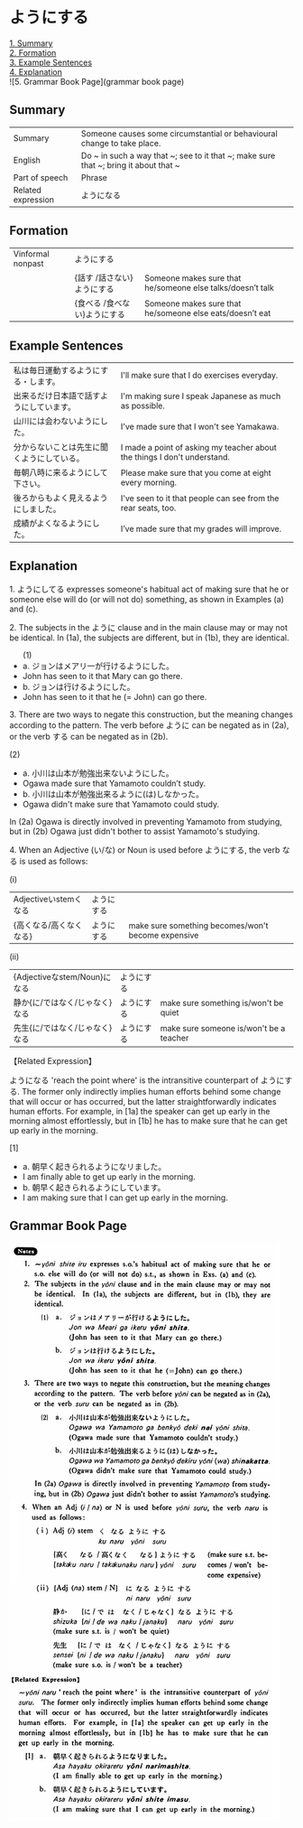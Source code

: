 # ようにする

[1. Summary](#summary)<br>
[2. Formation](#formation)<br>
[3. Example Sentences](#example-sentences)<br>
[4. Explanation](#explanation)<br>
![5. Grammar Book Page](grammar book page)<br>


## Summary

<table><tr>   <td>Summary</td>   <td>Someone causes some circumstantial or behavioural change to take place.</td></tr><tr>   <td>English</td>   <td>Do ~ in such a way that ~; see to it that ~; make sure that ~; bring it about that ~</td></tr><tr>   <td>Part of speech</td>   <td>Phrase</td></tr><tr>   <td>Related expression</td>   <td>ようになる</td></tr></table>

## Formation

<table class="table"> <tbody><tr class="tr head"> <td class="td"><span class="bold"><span>Vinformal nonpast</span></span></td> <td class="td"><span class="concept">ようにする</span> </td> <td class="td"><span>&nbsp;</span></td> </tr> <tr class="tr"> <td class="td"><span>&nbsp;</span></td> <td class="td"><span>{話す /話さない}<span class="concept">ようにする</span></span></td> <td class="td"><span>Someone    makes sure that he/someone else talks/doesn’t talk</span></td> </tr> <tr class="tr"> <td class="td"><span>&nbsp;</span></td> <td class="td"><span>{食べる /食べない}<span class="concept">ようにする</span></span></td> <td class="td"><span>Someone    makes sure that he/someone else eats/doesn’t eat</span></td> </tr></tbody></table>

## Example Sentences

<table><tr>   <td>私は毎日運動するようにする・します。</td>   <td>I'll make sure that I do exercises everyday.</td></tr><tr>   <td>出来るだけ日本語で話すようにしています。</td>   <td>I'm making sure I speak Japanese as much as possible.</td></tr><tr>   <td>山川には会わないようにした。</td>   <td>I've made sure that I won't see Yamakawa.</td></tr><tr>   <td>分からないことは先生に聞くようにしている。</td>   <td>I made a point of asking my teacher about the things I don't understand.</td></tr><tr>   <td>毎朝八時に来るようにして下さい。</td>   <td>Please make sure that you come at eight every morning.</td></tr><tr>   <td>後ろからもよく見えるようにしました。</td>   <td>I've seen to it that people can see from the rear seats, too.</td></tr><tr>   <td>成績がよくなるようにした。</td>   <td>I’ve made sure that my grades will improve.</td></tr></table>

## Explanation

<p>1. <span class="cloze">ようにしてる</span> expresses someone's habitual act of making sure that he or someone else will do (or will not do) something, as shown in Examples (a) and (c).</p>  <p>2. The subjects in the <span class="cloze">ように</span> clause and in the main clause may or may not be identical. In (1a), the subjects are different, but in (1b), they are identical.</p>  <ul>(1) <li>a. ジョンはメアリ一が行ける<span class="cloze">ようにした</span>。</li> <li>John has seen to it that Mary can go there.</li> <div class="divide"></div> <li>b. ジョンは行ける<span class="cloze">ようにした</span>。</li> <li>John has seen to it that he (= John) can go there.</li> </ul>  <p>3. There are two ways to negate this construction, but the meaning changes according to the pattern. The verb before <span class="cloze">ように</span> can be negated as in (2a), or the verb <span class="cloze">する</span> can be negated as in (2b).</p>  (2)  <ul> <li>a. 小川は山本が勉強出来ない<span class="cloze">ようにした</span>。</li> <li>Ogawa made sure that Yamamoto couldn’t study.</li> <div class="divide"></div> <li>b. 小川は山本が勉強出来る<span class="cloze">ように</span>(は)<span class="cloze">しなかった</span>。</li> <li>Ogawa didn't make sure that Yamamoto could study.</li> </ul>  <p>In (2a) Ogawa is directly involved in preventing Yamamoto from studying, but in (2b) Ogawa just didn't bother to assist Yamamoto's studying.</p>  <p>4. When an Adjective (い/な) or Noun is used before <span class="cloze">ようにする</span>, the verb なる is used as follows:</p>  <p>(i)</p>  <table class="table"> <tbody> <tr class="tr"> <td class="td">Adjectiveいstemくなる</td> <td class="td"><span class="cloze">ようにする</span></td> <td class="td"></td> </tr> <tr class="tr"> <td class="td">{高くなる/高くなくなる}</td> <td class="td"><span class="cloze">ようにする</span></td> <td class="td">make sure something becomes/won't become expensive</td> </tr> </tbody> </table>  <p>(ii)</p>  <table class="table"> <tbody> <tr class="tr"> <td class="td">{Adjectiveなstem/Noun}になる</td> <td class="td"><span class="cloze">ようにする</span></td> <td class="td"></td> </tr> <tr class="tr"> <td class="td">静か{に/ではなく/じゃなく}なる</td> <td class="td"><span class="cloze">ようにする</span></td> <td class="td">make sure something is/won't be quiet</td> </tr> <tr class="tr"> <td class="td">先生{に/ではなく/じゃなく}なる</td> <td class="td"><span class="cloze">ようにする</span></td> <td class="td">make sure someone is/won't be a teacher</td> </tr> </tbody> </table>  <p>【Related Expression】</p>  <p>ようになる 'reach the point where' is the intransitive counterpart of ようにする</span>. The former only indirectly implies human efforts behind some change that will occur or has occurred, but the latter straightforwardly indicates human efforts. For example, in [1a] the speaker can get up early in the morning almost effortlessly, but in [1b] he has to make sure that he can get up early in the morning.</p>  <p>[1]</p>  <ul> <li>a. 朝早く起きられるようになリました。</li> <li>I am finally able to get up early in the morning.</li> <div class="divide"></div> <li>b. 朝早く起きられる<span class="cloze">ようにしています</span>。</li> <li>I am making sure that I can get up early in the morning.</li> </ul>

## Grammar Book Page

![](../img/Basicようにする.png)

